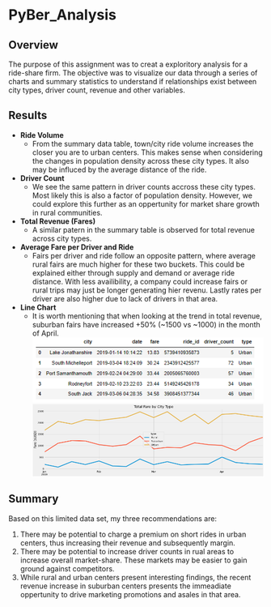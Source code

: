 # PyBer_Analysis

## Overview
The purpose of this assignment was to creat a exploritory analysis for a ride-share firm.  The objective was to visualize our data through a series of charts and summary statistics to understand if relationships exist between city types, driver count, revenue and other variables. 

## Results
- **Ride Volume**
  - From the summary data table, town/city ride volume increases the closer you are to urban centers.  This makes sense when considering the changes in population    density across these city types.  It also may be influced by the average distance of the ride. 
- **Driver Count**
  - We see the same pattern in driver counts accross these city types.  Most likely this is also a factor of population density.  However, we could explore this further as an oppertunity for market share growth in rural communities.  
- **Total Revenue (Fares)**
  - A similar patern in the summary table is observed for total revenue across city types.
- **Average Fare per Driver and Ride**
  - Fairs per driver and ride follow an opposite pattern, where average rural fairs are much higher for these two buckets.  This could be explained either through supply and demand or average ride distance.  With less availibility, a company could increase fairs or rural trips may just be longer generating hier revenu.  Lastly rates per driver are also higher due to lack of drivers in that area.
- **Line Chart**
  - It is worth mentioning that when looking at the trend in total revenue, suburban fairs have increased +50% (~1500 vs ~1000) in the month of April.      
![](Resources/summary_df.png)
![](Resources/multi-line.png)
## Summary
Based on this limited data set, my three recommendations are:
1. There may be potential to charge a premium on short rides in urban centers, thus increasing their revenue and subsequently margin.
2. There may be potential to increase driver counts in rual areas to increase overall market-share.  These markets may be easier to gain ground against competitors. 
3. While rural and urban centers present interesting findings, the recent revenue increase in suburban centers presents the immeadiate oppertunity to drive marketing promotions and asales in that area.   
